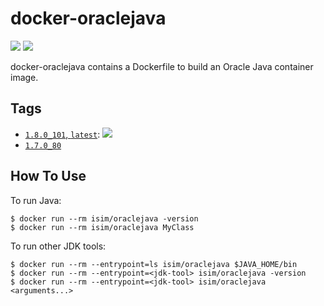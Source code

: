 # docker-oraclejava

[![](https://images.microbadger.com/badges/version/isim/oraclejava.svg)](https://microbadger.com/images/isim/oraclejava "Get your own version badge on microbadger.com") [![](https://images.microbadger.com/badges/image/isim/oraclejava.svg)](https://microbadger.com/images/isim/oraclejava "Get your own image badge on microbadger.com")

docker-oraclejava contains a Dockerfile to build an Oracle Java container image.

## Tags
* [`1.8.0_101`, `latest`](https://github.com/ihcsim/docker-oraclejava/tree/1.8.0_60): [![](https://images.microbadger.com/badges/commit/isim/oraclejava.svg)](https://microbadger.com/images/isim/oraclejava "Get your own commit badge on microbadger.com")
* [`1.7.0_80`](https://github.com/ihcsim/docker-oraclejava/tree/1.7.0_80)

## How To Use

To run Java:
```
$ docker run --rm isim/oraclejava -version
$ docker run --rm isim/oraclejava MyClass
```

To run other JDK tools:
```
$ docker run --rm --entrypoint=ls isim/oraclejava $JAVA_HOME/bin
$ docker run --rm --entrypoint=<jdk-tool> isim/oraclejava -version
$ docker run --rm --entrypoint=<jdk-tool> isim/oraclejava <arguments...>
```

